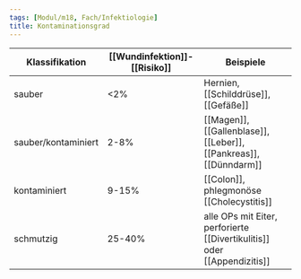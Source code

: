 ```yaml
---
tags: [Modul/m18, Fach/Infektiologie]
title: Kontaminationsgrad
---
```

Klassifikation|[[Wundinfektion]]-[[Risiko]]|Beispiele
-|-|-
sauber|<2%|Hernien, [[Schilddrüse]], [[Gefäße]]
sauber/kontaminiert|2-8%|[[Magen]], [[Gallenblase]], [[Leber]], [[Pankreas]], [[Dünndarm]]
kontaminiert|9-15%|[[Colon]], phlegmonöse [[Cholecystitis]]
schmutzig|25-40%|alle OPs mit Eiter, perforierte [[Divertikulitis]] oder [[Appendizitis]]